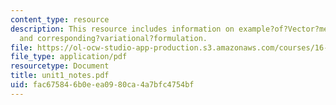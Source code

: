 ```yaml
---
content_type: resource
description: This resource includes information on example?of?Vector?mechanics?formulation,
  and corresponding?variational?formulation.
file: https://ol-ocw-studio-app-production.s3.amazonaws.com/courses/16-21-techniques-for-structural-analysis-and-design-spring-2005/fac675846b0eea0980ca4a7bfc4754bf_unit1_notes.pdf
file_type: application/pdf
resourcetype: Document
title: unit1_notes.pdf
uid: fac67584-6b0e-ea09-80ca-4a7bfc4754bf
---
```

